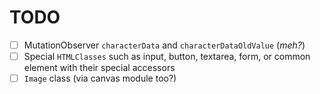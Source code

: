 # TODO

- [ ] MutationObserver `characterData` and `characterDataOldValue` (*meh?*)
- [ ] Special `HTMLClasses` such as input, button, textarea, form, or common element with their special accessors
- [ ] `Image` class (via canvas module too?)
